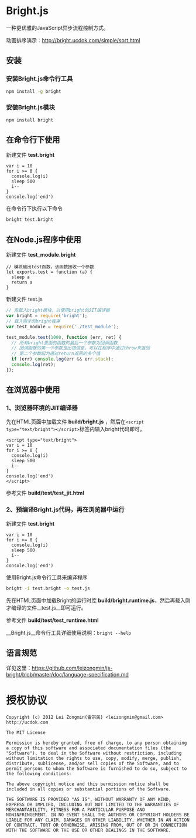 Bright.js
==========

一种更优雅的JavaScript异步流程控制方式。

动画排序演示：http://bright.ucdok.com/simple/sort.html


## 安装

### 安装Bright.js命令行工具

```bash
npm install -g bright
```

### 安装Bright.js模块

```bash
npm install bright
```

## 在命令行下使用

新建文件 __test.bright__

```
var i = 10
for i >= 0 {
  console.log(i)
  sleep 500
  i--
}
console.log('end')
```

在命令行下执行以下命令

```bash
bright test.bright
```

## 在Node.js程序中使用

新建文件 __test_module.bright__

```
// 模块输出test函数，该函数接收一个参数
let exports.test = function (a) {
  sleep a
  return a
}
```

新建文件 test.js

```javascript
// 先载入bright模块，以使用bright的JIT编译器
var bright = require('bright');
// 载入刚才的bright程序
var test_module = require('./test_module');

test_module.test(1000, function (err, ret) {
  // 所有bright里面的函数的最后一个参数为回调函数
  // 回调函数的第一个参数是出错信息，可以在程序中通过throw来返回
  // 第二个参数起为通过return返回的多个值
  if (err) console.log(err && err.stack);
  console.log(ret);
});
```

## 在浏览器中使用

### 1、浏览器环境的JIT编译器

先在HTML页面中加载文件 __build/bright.js__ ，然后在`<script type="text/bright"></script>`标签内输入bright代码即可。

```
<script type="text/bright">
var i = 10
for i >= 0 {
  console.log(i)
  sleep 500
  i--
}
console.log('end')
</script>
```

参考文件 __build/test/test_jit.html__

### 2、预编译Bright.js代码，再在浏览器中运行

新建文件 __test.bright__

```
var i = 10
for i >= 0 {
  console.log(i)
  sleep 500
  i--
}
console.log('end')
```

使用Bright.js命令行工具来编译程序

```bash
bright -i test.bright -o test.js
```

先在HTML页面中加载Bright的运行时库 __build/bright.runtime.js__，然后再载入刚才编译的文件__test.js__即可运行。

参考文件 __build/test/test_runtime.html__

__Bright.js__命令行工具详细使用说明：`bright --help`



## 语言规范

详见这里：https://github.com/leizongmin/js-bright/blob/master/doc/language-specification.md


授权协议
================

```
Copyright (c) 2012 Lei Zongmin(雷宗民) <leizongmin@gmail.com>
http://ucdok.com

The MIT License

Permission is hereby granted, free of charge, to any person obtaining
a copy of this software and associated documentation files (the
"Software"), to deal in the Software without restriction, including
without limitation the rights to use, copy, modify, merge, publish,
distribute, sublicense, and/or sell copies of the Software, and to
permit persons to whom the Software is furnished to do so, subject to
the following conditions:

The above copyright notice and this permission notice shall be
included in all copies or substantial portions of the Software.

THE SOFTWARE IS PROVIDED "AS IS", WITHOUT WARRANTY OF ANY KIND,
EXPRESS OR IMPLIED, INCLUDING BUT NOT LIMITED TO THE WARRANTIES OF
MERCHANTABILITY, FITNESS FOR A PARTICULAR PURPOSE AND
NONINFRINGEMENT. IN NO EVENT SHALL THE AUTHORS OR COPYRIGHT HOLDERS BE
LIABLE FOR ANY CLAIM, DAMAGES OR OTHER LIABILITY, WHETHER IN AN ACTION
OF CONTRACT, TORT OR OTHERWISE, ARISING FROM, OUT OF OR IN CONNECTION
WITH THE SOFTWARE OR THE USE OR OTHER DEALINGS IN THE SOFTWARE.
```
